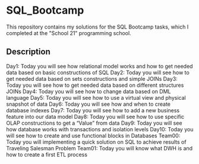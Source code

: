 # SQL_Bootcamp

This repository contains my solutions for the SQL Bootcamp tasks, which I completed at the "School 21" programming school.

## Description

Day1: Today you will see how relational model works and how to get needed data based on basic constructions of SQL
Day2: Today you will see how to get needed data based on sets constructions and simple JOINs
Day3: Today you will see how to get needed data based on different structures JOINs
Day4: Today you will see how to change data based on DML language
Day5: Today you will see how to use a virtual view and physical snapshot of data
Day6: Today you will see how and when to create database indexes
Day7: Today you will see how to add a new business feature into our data model
Day8: Today you will see how to use specific OLAP constructions to get a “Value” from data
Day9: Today you will see how database works with transactions and isolation levels
Day10: Today you will see how to create and use functional blocks in Databases
Team00: Today you will implementing a quick solution on SQL to achieve results of Traveling Salesman Problem
Team01: Today you will know what DWH is and how to create a first ETL process
